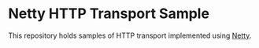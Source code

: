 # Netty HTTP Transport Sample
This repository holds samples of HTTP transport implemented using [Netty](https://github.com/netty/netty).

